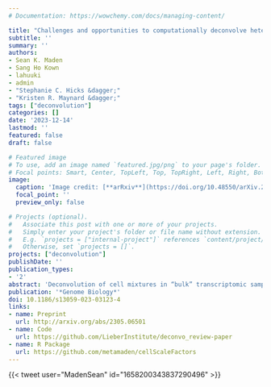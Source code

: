 ```yaml
---
# Documentation: https://wowchemy.com/docs/managing-content/

title: "Challenges and opportunities to computationally deconvolve heterogeneous tissue with varying cell sizes using single-cell RNA-sequencing datasets"
subtitle: ''
summary: ''
authors:
- Sean K. Maden
- Sang Ho Kown
- lahuuki
- admin
- "Stephanie C. Hicks &dagger;"
- "Kristen R. Maynard &dagger;"
tags: ["deconvolution"]
categories: []
date: '2023-12-14'
lastmod: ''
featured: false
draft: false

# Featured image
# To use, add an image named `featured.jpg/png` to your page's folder.
# Focal points: Smart, Center, TopLeft, Top, TopRight, Left, Right, BottomLeft, Bottom, BottomRight.
image:
  caption: 'Image credit: [**arRxiv**](https://doi.org/10.48550/arXiv.2305.06501)'
  focal_point: ''
  preview_only: false

# Projects (optional).
#   Associate this post with one or more of your projects.
#   Simply enter your project's folder or file name without extension.
#   E.g. `projects = ["internal-project"]` references `content/project/deep-learning/index.md`.
#   Otherwise, set `projects = []`.
projects: ["deconvolution"]
publishDate: ''
publication_types:
- '2'
abstract: 'Deconvolution of cell mixtures in “bulk” transcriptomic samples from homogenate human tissue is important for understanding disease pathologies. However, several experimental and computational challenges impede transcriptomics-based deconvolution approaches using single-cell/nucleus RNA-seq reference atlases. Cells from the brain and blood have substantially different sizes, total mRNA, and transcriptional activities, and existing approaches may quantify total mRNA instead of cell type proportions. Further, standards are lacking for the use of cell reference atlases and integrative analyses of single-cell and spatial transcriptomics data. We discuss how to approach these key challenges with orthogonal “gold standard” datasets for evaluating deconvolution methods.'
publication: '*Genome Biology*'
doi: 10.1186/s13059-023-03123-4
links:
- name: Preprint
  url: http://arxiv.org/abs/2305.06501
- name: Code
  url: https://github.com/LieberInstitute/deconvo_review-paper
- name: R Package
  url: https://github.com/metamaden/cellScaleFactors
---
```


{{< tweet user="MadenSean" id="1658200343837290496" >}}

